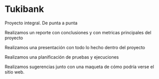 # Tukibank
Proyecto integral. De punta a punta

Realizamos un reporte con conclusiones y con metricas principales del proyecto

Realizamos una presentación con todo lo hecho dentro del proyecto

Realizamos una planificación de pruebas y ejecuciones

Realizamos sugerencias junto con una maqueta de cómo podría verse el sitio web.

